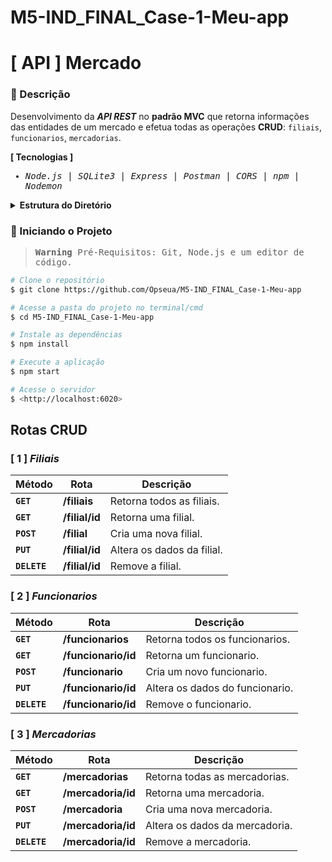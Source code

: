 # M5-IND_FINAL_Case-1-Meu-app



# [ API ] Mercado
### 📑 Descrição
Desenvolvimento da <em>**API REST**</em> no **padrão MVC** que retorna informações das entidades de um mercado e efetua todas as operações **CRUD**: ``filiais``, ``funcionarios``, ``mercadorias``.




**[ Tecnologias ]**

<samp>
  
- <em>Node.js</em> | <em>SQLite3</em> | <em>Express</em> | <em>Postman</em> | <em>CORS</em> | <em>npm</em> | <em>Nodemon</em>
  
</samp>

<details>
<summary>  
  <strong>Estrutura do Diretório</strong>
</summary>
<br>

```
src/
├─ controllers/
│  ├─ FiliaisController.js
│  ├─ FuncionariosController.js
│  ├─ MercadoriasController.js
├─ dao/
│  ├─ FiliaisDAO.js
│  ├─ FuncionariosDAO.js
│  ├─ MercadoriasDAO.js
├─ models/
│  ├─ Filiais.js
│  ├─ Funcionarios.js
│  ├─ Mercadorias.js
├─ database/
│  ├─ create-and-populate.js
│  ├─ config.js
│  └─ database.db
├─ routes/
│  ├─ filiais.js
│  ├─ funcionarios.js
│  └─ mercadorias.js
└─ main.js
```

</details>


### 🎲 Iniciando o Projeto


<samp>
  
> **Warning** 
> Pré-Requisitos: Git, Node.js e um editor de código.

</samp>

```bash
# Clone o repositório
$ git clone https://github.com/Opseua/M5-IND_FINAL_Case-1-Meu-app

# Acesse a pasta do projeto no terminal/cmd
$ cd M5-IND_FINAL_Case-1-Meu-app

# Instale as dependências
$ npm install

# Execute a aplicação 
$ npm start

# Acesse o servidor
$ <http://localhost:6020>
```

## Rotas CRUD

### [ 1 ] <em>Filiais</em>

| Método | Rota | Descrição |
| ------ | ----- | ----------- |
| **`GET`** | **/filiais** | Retorna todos as filiais. |
|  **`GET`** | **/filial/id** | Retorna uma filial. |
|  **`POST`** | **/filial** | Cria uma nova filial.  |
|  **`PUT`** | **/filial/id** | Altera os dados da filial.
|  **`DELETE`** | **/filial/id** | Remove a filial.
  
### [ 2 ] <em>Funcionarios</em>

| Método | Rota | Descrição |
| ------ | ----- | ----------- |
|  **`GET`** | **/funcionarios** | Retorna todos os funcionarios. |
|  **`GET`** | **/funcionario/id** | Retorna um funcionario. |
|  **`POST`** | **/funcionario** | Cria um novo funcionario.  |
|  **`PUT`** | **/funcionario/id** | Altera os dados do funcionario.
|  **`DELETE`** | **/funcionario/id** | Remove o funcionario.
  
  
### [ 3 ] <em>Mercadorias</em>

| Método | Rota | Descrição |
| ------ | ----- | ----------- |
|  **`GET`** | **/mercadorias** | Retorna todas as mercadorias. |
|  **`GET`** | **/mercadoria/id** | Retorna uma mercadoria. |
|  **`POST`** | **/mercadoria** | Cria uma nova mercadoria.  |
|  **`PUT`** | **/mercadoria/id** | Altera os dados da mercadoria.
|  **`DELETE`** | **/mercadoria/id** | Remove a mercadoria.

